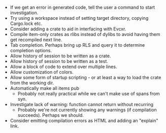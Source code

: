 * If we get an error in generated code, tell the user a command to start
  investigation.
* Try using a workspace instead of setting target directory, copying Cargo.lock
  etc.
* Consider adding a crate to aid in interfacing with Evcxr.
* Compile item-only crates as rlibs instead of dylibs to avoid having them get
  recompiled next line.
* Tab completion. Perhaps bring up RLS and query it to determine completion options.
* Allow history of session to be written as a crate.
* Allow history of session to be written as a test.
* Allow a block of code to extend over multiple lines.
* Allow customization of colors.
* Allow some form of startup scripting - or at least a way to load the crate
  from the working dir.
* Automatically make all items pub
  * Probably not really practical while we can't make use of spans from syn.
* Investigate lack of warning: function cannot return without recurring
  * Probably we're not currently showing any warnings (if compilation
    succeeds). Perhaps we should.
* Consider emitting compilation errors as HTML and adding an "explain" link.
  
